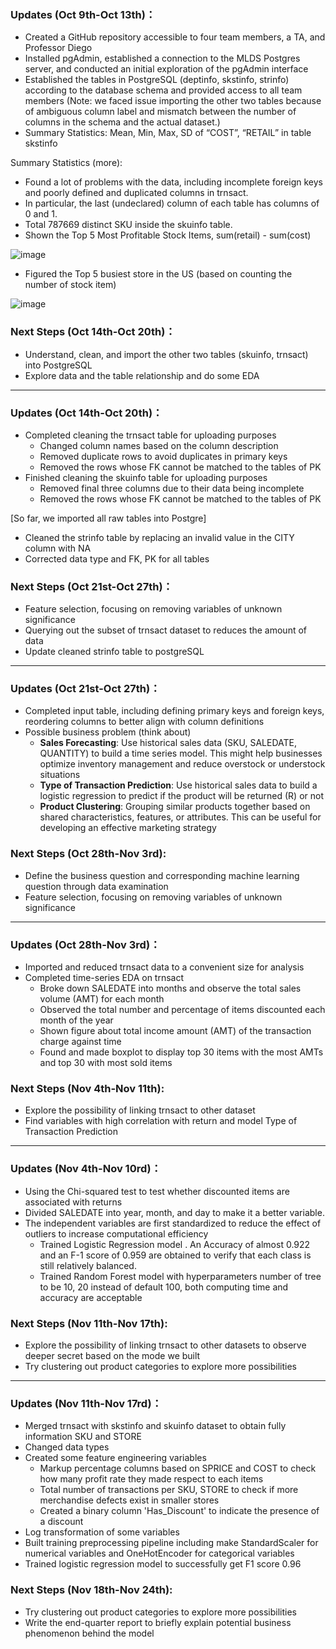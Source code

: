 ### **Updates (Oct 9th-Oct 13th)：**

* Created a GitHub repository accessible to four team members, a TA, and Professor Diego
*	Installed pgAdmin, established a connection to the MLDS Postgres server, and conducted an initial exploration of the pgAdmin interface
* Established the tables in PostgreSQL (deptinfo, skstinfo, strinfo) according to the database schema and provided access to all team members (Note: we faced issue importing the other two tables because of ambiguous column label and mismatch between the number of columns in the schema and the actual dataset.)
* Summary Statistics:	Mean, Min, Max, SD of “COST”, “RETAIL” in table skstinfo

Summary Statistics (more):
*	Found a lot of problems with the data, including incomplete foreign keys and poorly defined and duplicated columns in trnsact. 
*	In particular, the last (undeclared) column of each table has columns of 0 and 1. 
*	Total 787669 distinct SKU inside the skuinfo table. 
*	Shown the Top 5 Most Profitable Stock Items, sum(retail) - sum(cost)

![image](https://github.com/MSIA/MLDS400_Group3-Ye-Joon-Han-Jiayue-Tian-Wesley-Wang-Yumin-Zhang/assets/145066585/da7b89f8-82ac-4d4e-9496-c234948de2f8)

*	Figured the Top 5 busiest store in the US (based on counting the number of stock item)

![image](https://github.com/MSIA/MLDS400_Group3-Ye-Joon-Han-Jiayue-Tian-Wesley-Wang-Yumin-Zhang/assets/145066585/ad6286ac-5d86-4d60-b7b7-748b5579d460)


### **Next Steps (Oct 14th-Oct 20th)：**

* Understand, clean, and import the other two tables (skuinfo, trnsact) into PostgreSQL
*	Explore data and the table relationship and do some EDA

---

### **Updates (Oct 14th-Oct 20th)：**
* Completed cleaning the trnsact table for uploading purposes
    * Changed column names based on the column description
    * Removed duplicate rows to avoid duplicates in primary keys
    * Removed the rows whose FK cannot be matched to the tables of PK
* Finished cleaning the skuinfo table for uploading purposes 
    * Removed final three columns due to their data being incomplete
    * Removed the rows whose FK cannot be matched to the tables of PK

[So far, we imported all raw tables into Postgre]

* Cleaned the strinfo table by replacing an invalid value in the CITY column with NA 
* Corrected data type and FK, PK for all tables


### **Next Steps (Oct 21st-Oct 27th)：**

* Feature selection, focusing on removing variables of unknown significance
* Querying out the subset of trnsact dataset to reduces the amount of data
* Update cleaned strinfo table to postgreSQL

---

### **Updates (Oct 21st-Oct 27th)：**
* Completed input table, including defining primary keys and foreign keys, reordering columns to better align with column definitions
* Possible business problem (think about)
    * **Sales Forecasting**: Use historical sales data (SKU, SALEDATE, QUANTITY) to build a time series model. This might help businesses optimize inventory management and reduce overstock or understock situations
    * **Type of Transaction Prediction**: Use historical sales data to build a logistic regression to predict if the product will be returned (R) or not
    * **Product Clustering**: Grouping similar products together based on shared characteristics, features, or attributes. This can be useful for developing an effective marketing strategy

### **Next Steps (Oct 28th-Nov 3rd):**

* Define the business question and corresponding machine learning question through data examination
* Feature selection, focusing on removing variables of unknown significance

---

### **Updates (Oct 28th-Nov 3rd)：**
* Imported and reduced trnsact data to a convenient size for analysis
* Completed time-series EDA on trnsact
    * Broke down SALEDATE into months and observe the total sales volume (AMT) for each month
    * Observed the total number and percentage of items discounted each month of the year
    * Shown figure about total income amount (AMT) of the transaction charge against time
    * Found and made boxplot to display top 30 items with the most AMTs and top 30 with most sold items

### **Next Steps (Nov 4th-Nov 11th):**

* Explore the possibility of linking trnsact to other dataset
* Find variables with high correlation with return and model Type of Transaction Prediction

---

### **Updates (Nov 4th-Nov 10rd)：**
* Using the Chi-squared test to test whether discounted items are associated with returns
* Divided SALEDATE into year, month, and day to make it a better variable.
* The independent variables are first standardized to reduce the effect of outliers to increase computational efficiency
   * Trained Logistic Regression model . An Accuracy of almost 0.922 and an F-1 score of 0.959 are obtained to verify that each class is still relatively balanced.
   * Trained Random Forest model with hyperparameters number of tree to be 10, 20 instead of default 100, both computing time and accuracy are acceptable

### **Next Steps (Nov 11th-Nov 17th):**

* Explore the possibility of linking trnsact to other datasets to observe deeper secret based on the mode we built
* Try clustering out product categories to explore more possibilities

---

### **Updates (Nov 11th-Nov 17rd)：**
* Merged trnsact with skstinfo and skuinfo dataset to obtain fully information SKU and STORE
* Changed data types 
* Created some feature engineering variables
   * Markup percentage columns based on SPRICE and COST to check how many profit rate they made respect to each items
   * Total number of transactions per SKU, STORE to check if more merchandise defects exist in smaller stores
   * Created a binary column 'Has_Discount' to indicate the presence of a discount
* Log transformation of some variables
* Built training preprocessing pipeline including make StandardScaler for numerical variables and OneHotEncoder for categorical variables
* Trained logistic regression model to successfully get F1 score 0.96 

### **Next Steps (Nov 18th-Nov 24th):**
* Try clustering out product categories to explore more possibilities
* Write the end-quarter report to briefly explain potential business phenomenon behind the model 





